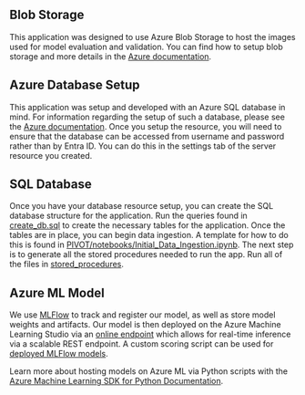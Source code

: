 ## Blob Storage

This application was designed to use Azure Blob Storage to host the images used for model evaluation and validation. You can find how to setup blob storage and more details in the [Azure documentation](https://learn.microsoft.com/en-us/azure/storage/blobs/storage-blobs-introduction).

## Azure Database Setup

This application was setup and developed with an Azure SQL database in mind. For information regarding the setup of such a database, please see the [Azure documentation](https://learn.microsoft.com/en-us/azure/azure-sql/database/single-database-create-quickstart?view=azuresql&tabs=azure-portal). Once you setup the resource, you will need to ensure that the database can be accessed from username and password rather than by Entra ID. You can do this in the settings tab of the server resource you created.

## SQL Database

Once you have your database resource setup, you can create the SQL database structure for the application. Run the queries found in [create_db.sql](../PIVOT/create_db.sql) to create the necessary tables for the application. Once the tables are in place, you can begin data ingestion. A template for how to do this is found in [PIVOT/notebooks/Initial_Data_Ingestion.ipynb](../notebooks/Initial_Data_Ingestion.ipynb). The next step is to generate all the stored procedures needed to run the app. Run all of the files in [stored_procedures](../PIVOT/utils/stored_procedures). 

## Azure ML Model

We use [MLFlow](https://mlflow.org/docs/latest/models.html) to track and register our model, as well as store model weights and artifacts. Our model is then deployed on the Azure Machine Learning Studio via an [online endpoint](https://learn.microsoft.com/en-us/azure/machine-learning/how-to-deploy-online-endpoints?view=azureml-api-2&tabs=azure-cli) which allows for real-time inference via a scalable REST endpoint. A custom scoring script can be used for [deployed MLFlow models](https://learn.microsoft.com/en-us/azure/machine-learning/how-to-deploy-mlflow-models-online-endpoints?view=azureml-api-2&tabs=cli).

Learn more about hosting models on Azure ML via Python scripts with the [Azure Machine Learning SDK for Python Documentation](https://learn.microsoft.com/en-us/python/api/overview/azure/ml/?view=azure-ml-py).
